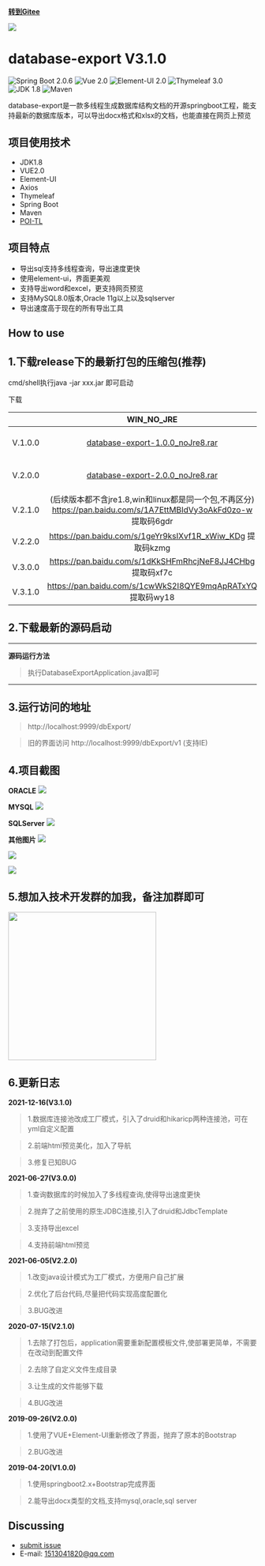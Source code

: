 **[转到Gitee](https://gitee.com/pomz/database-export)**

![](https://img-blog.csdnimg.cn/2021062719254559.png#pic_center)

**database-export V3.1.0**
=========================

![Spring Boot 2.0.6](https://img.shields.io/badge/Spring%20Boot-2.5.0-brightgreen.svg)
![Vue 2.0](https://img.shields.io/badge/Vue-2.0-green.svg)
![Element-UI 2.0](https://img.shields.io/badge/ElementUI-2.0-green.svg)
![Thymeleaf 3.0](https://img.shields.io/badge/Thymeleaf-3.0-yellow.svg)
![JDK 1.8](https://img.shields.io/badge/JDK-1.8-brightgreen.svg)
![Maven](https://img.shields.io/badge/Maven-3.5.0-yellowgreen.svg)

database-export是一款多线程生成数据库结构文档的开源springboot工程，能支持最新的数据库版本，可以导出docx格式和xlsx的文档，也能直接在网页上预览

项目使用技术
------------

* JDK1.8
* VUE2.0
* Element-UI
* Axios
* Thymeleaf
* Spring Boot
* Maven
* [POI-TL](http://deepoove.com/poi-tl)


项目特点
------------

* 导出sql支持多线程查询，导出速度更快
* 使用element-ui，界面更美观
* 支持导出word和excel，更支持网页预览
* 支持MySQL8.0版本,Oracle 11g以上以及sqlserver
* 导出速度高于现在的所有导出工具


How to use
------------




## 1.下载release下的最新打包的压缩包(推荐)


cmd/shell执行java -jar xxx.jar 即可启动

下载

|            |     WIN_NO_JRE                    |  WIN_WITH_JRE                           
| -------    |     :-----:                       |     :----:                              |
| V.1.0.0    | [database-export-1.0.0_noJre8.rar](https://github.com/PomZWJ/database-export/releases/download/1.0.0/database-export-1.0.0_noJre8.rar)  |   [database-export-1.0.0_withJre8.rar](https://github.com/PomZWJ/database-export/releases/download/1.0.0/database-export-1.0.0_withJre8.rar)    |
| V.2.0.0    | [database-export-2.0.0_noJre8.rar](https://github.com/PomZWJ/database-export/releases/download/2.0.0/database-export-2.0.0_noJre8.rar)      |   [database-export-2.0.0_withJre8.rar](https://github.com/PomZWJ/database-export/releases/download/2.0.0/database-export-2.0.0_withJre8.rar)    |
| V.2.1.0    | (后续版本都不含jre1.8,win和linux都是同一个包,不再区分)  https://pan.baidu.com/s/1A7EttMBIdVy3oAkFd0zo-w  提取码6gdr |
| V.2.2.0    | https://pan.baidu.com/s/1geYr9ksIXvf1R_xWiw_KDg  提取码kzmg |
| V.3.0.0    | https://pan.baidu.com/s/1dKkSHFmRhcjNeF8JJ4CHbg  提取码xf7c |
| V.3.1.0    | https://pan.baidu.com/s/1cwWkS2I8QYE9mqApRATxYQ  提取码wy18 |


## 2.下载最新的源码启动

------------

**源码运行方法**
>执行DatabaseExportApplication.java即可

------------




## 3.运行访问的地址


> http://localhost:9999/dbExport/

> 旧的界面访问 http://localhost:9999/dbExport/v1
> (支持IE)



## 4.项目截图

**ORACLE**
![](https://img-blog.csdnimg.cn/20210627192751555.png?x-oss-process=image/watermark,type_ZmFuZ3poZW5naGVpdGk,shadow_10,text_aHR0cHM6Ly9ibG9nLmNzZG4ubmV0L2h1YW5ndXRhMTE3OA==,size_16,color_FFFFFF,t_70#pic_center)

**MYSQL**
![](https://img-blog.csdnimg.cn/20210627192804437.png?x-oss-process=image/watermark,type_ZmFuZ3poZW5naGVpdGk,shadow_10,text_aHR0cHM6Ly9ibG9nLmNzZG4ubmV0L2h1YW5ndXRhMTE3OA==,size_16,color_FFFFFF,t_70#pic_center)

**SQLServer**
![](https://img-blog.csdnimg.cn/20210627192817733.png?x-oss-process=image/watermark,type_ZmFuZ3poZW5naGVpdGk,shadow_10,text_aHR0cHM6Ly9ibG9nLmNzZG4ubmV0L2h1YW5ndXRhMTE3OA==,size_16,color_FFFFFF,t_70#pic_center)

**其他图片**
![](https://img-blog.csdnimg.cn/2021062719315467.png?x-oss-process=image/watermark,type_ZmFuZ3poZW5naGVpdGk,shadow_10,text_aHR0cHM6Ly9ibG9nLmNzZG4ubmV0L2h1YW5ndXRhMTE3OA==,size_16,color_FFFFFF,t_70#pic_center)

![](https://img-blog.csdnimg.cn/202106271932216.png?x-oss-process=image/watermark,type_ZmFuZ3poZW5naGVpdGk,shadow_10,text_aHR0cHM6Ly9ibG9nLmNzZG4ubmV0L2h1YW5ndXRhMTE3OA==,size_16,color_FFFFFF,t_70#pic_center)

![](https://img-blog.csdnimg.cn/20210627193227925.png?x-oss-process=image/watermark,type_ZmFuZ3poZW5naGVpdGk,shadow_10,text_aHR0cHM6Ly9ibG9nLmNzZG4ubmV0L2h1YW5ndXRhMTE3OA==,size_16,color_FFFFFF,t_70#pic_center)


## 5.想加入技术开发群的加我，备注加群即可
<img src="https://img-blog.csdnimg.cn/2021062719334713.png?x-oss-process=image/watermark,type_ZmFuZ3poZW5naGVpdGk,shadow_10,text_aHR0cHM6Ly9ibG9nLmNzZG4ubmV0L2h1YW5ndXRhMTE3OA==,size_16,color_FFFFFF,t_70#pic_center" width="300" height="300"/>

## 6.更新日志

**2021-12-16(V3.1.0)**

>1.数据库连接池改成工厂模式，引入了druid和hikaricp两种连接池，可在yml自定义配置

>2.前端html预览美化，加入了导航

>3.修复已知BUG


**2021-06-27(V3.0.0)**

>1.查询数据库的时候加入了多线程查询,使得导出速度更快

>2.抛弃了之前使用的原生JDBC连接,引入了druid和JdbcTemplate

>3.支持导出excel

>4.支持前端html预览

**2021-06-05(V2.2.0)**

>1.改变java设计模式为工厂模式，方便用户自己扩展

>2.优化了后台代码,尽量把代码实现高度配置化

>3.BUG改进

**2020-07-15(V2.1.0)**

>1.去除了打包后，application需要重新配置模板文件,使部署更简单，不需要在改动到配置文件

>2.去除了自定义文件生成目录

>3.让生成的文件能够下载

>4.BUG改进

**2019-09-26(V2.0.0)**

>1.使用了VUE+Element-UI重新修改了界面，抛弃了原本的Bootstrap

>2.BUG改进

**2019-04-20(V1.0.0)**

>1.使用springboot2.x+Bootstrap完成界面

>2.能导出docx类型的文档,支持mysql,oracle,sql server

Discussing
----------

- [submit issue](https://github.com/PomZWJ/database-export/issues/new)
- E-mail: 1513041820@qq.com

